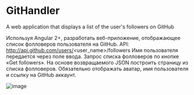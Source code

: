 # GitHandler
A web application that displays a list of the user's followers on GitHub

Используя Angular 2+, разработать веб-приложение, отображающее список фолловеров 
пользователя на GitHub.
API: http://api.github.com/users/<user_name>/followers
Имя пользователя передается через поле ввода.
Запрос списка фолловеров по кнопке «Get followers».
На основе возвращаемого JSON построить страницу из списка фолловеров.
Обязательно отображать аватар, имя пользователя и ссылку на GitHub аккаунт.

![image](https://github.com/user-attachments/assets/6d945712-3f6b-4520-9437-e1e25726edd9)
